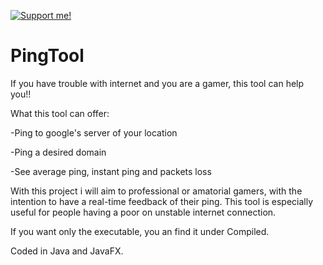 [![Support me!](https://www.buymeacoffee.com/assets/img/custom_images/yellow_img.png)](https://www.buymeacoffee.com/dvingerh)

# PingTool

If you have trouble with internet and you are a gamer, this tool can help you!!

What this tool can offer:

  -Ping to google's server of your location
  
  -Ping a desired domain
  
  -See average ping, instant ping and packets loss
  
 With this project i will aim to professional or amatorial gamers, 
 with the intention to have a real-time feedback of their ping. 
 This tool is especially useful for people having a poor on unstable internet connection. 
 
 If you want only the executable, you an find it under Compiled.
 
 
Coded in Java and JavaFX.
